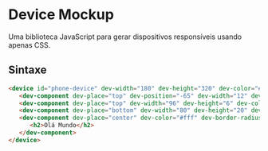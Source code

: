 # Device Mockup

Uma biblioteca JavaScript para gerar dispositivos responsíveis usando apenas CSS.

## Sintaxe

```html
<device id="phone-device" dev-width="180" dev-height="320" dev-color="#111" dev-border="48 16" dev-border-radius="16">
   <dev-component dev-place="top" dev-position="-65" dev-width="12" dev-height="12" dev-color="#fff" dev-border-radius="6" />
   <dev-component dev-place="top" dev-width="96" dev-height="6" dev-color="#fff" dev-border-radius="3" />
   <dev-component dev-place="bottom" dev-width="80" dev-height="20" dev-color="#111" dev-border-size="2" dev-border-color="#fff" dev-border-radius="10" />
   <dev-component dev-place="center" dev-color="#fff" dev-border-radius="8">
      <h2>Olá Mundo</h2>
   </dev-component>
</device>
```
